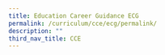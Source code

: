 ```yaml
---
title: Education Career Guidance ECG
permalink: /curriculum/cce/ecg/permalink/
description: ""
third_nav_title: CCE
---
```

